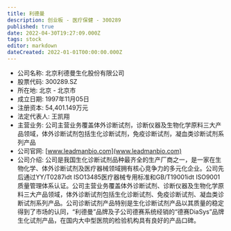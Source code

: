 ```yaml
---
title: 利德曼
description: 创业板 - 医疗保健 - 300289
published: true
date: 2022-04-30T19:27:09.000Z
tags: stock
editor: markdown
dateCreated: 2022-01-01T00:00:00.000Z
---
```


- 公司名称: 北京利德曼生化股份有限公司
- 股票代码: 300289.SZ
- 所在地: 北京 - 北京市
- 成立日期: 1997年11月05日
- 注册资本: 54,401.149万元
- 法定代表人: 王凯翔
- 主营业务: 公司主营业务覆盖体外诊断试剂，诊断仪器及生物化学原料三大产品领域，体外诊断试剂包括生化诊断试剂，免疫诊断试剂，凝血类诊断试剂系列产品
- 公司官网: [www.leadmanbio.com](www.leadmanbio.com)
- 公司介绍: 公司是我国生化诊断试剂品种最齐全的生产厂商之一，是一家在生物化学、体外诊断试剂及医疗器械领域拥有核心竞争力的多元化企业。公司先后通过YY/T0287idt ISO13485医疗器械专用标准和GB/T19001idt ISO9001质量管理体系认证。公司主营业务覆盖体外诊断试剂、诊断仪器及生物化学原料三大产品领域，体外诊断试剂包括生化诊断试剂、免疫诊断试剂、凝血类诊断试剂系列产品。公司诊断试剂产品特别是生化诊断试剂产品以其质量的稳定得到了市场的认同，“利德曼”品牌及子公司德赛系统经销的“德赛DiaSys”品牌生化试剂产品，在国内大中型医院的检验机构具有良好的产品口碑。


